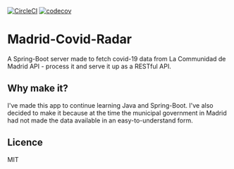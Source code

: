 [![CircleCI](https://circleci.com/gh/ChrisHilborne/Madrid-Covid-Radar.svg?style=shield&circle-token=efaef2f4e13a7303cc8bba9824c7a92398397433)](<LINK>)
[![codecov](https://codecov.io/gh/ChrisHilborne/Madrid-Covid-Radar/branch/production/graph/badge.svg?token=EGNR5GNVW4)](https://codecov.io/gh/ChrisHilborne/Madrid-Covid-Radar)

# Madrid-Covid-Radar

A Spring-Boot server  made to fetch covid-19 data from La Communidad de Madrid API - process it and serve it up as a RESTful API.

## Why make it?

I've made this app to continue learning Java and Spring-Boot. I've also decided to make it because at the time the municipal government in Madrid had not made the data available in an easy-to-understand form.

## Licence
MIT
